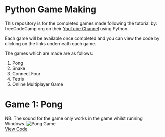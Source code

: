 # Python Game Making

This repository is for the completed games made following the tutorial by: freeCodeCamp.org on their [YouTube Channel](https://www.youtube.com/watch?v=XGf2GcyHPhc&list=PLQpyxQ2epORz8LPo_r2-40a7ywBPswOxn&index=34&t=108s) using Python. 

Each game will be available once completed and you can view the code by clicking on the links underneath each game.

The games which are made are as follows:
1. Pong 
2. Snake
3. Connect Four
4. Tetris
5. Online Multiplayer Game

# Game 1: Pong 
NB. The sound for the game only works in the game whilst running Windows.
![Pong Game]()  
[View Code]()
